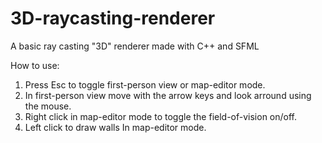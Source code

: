# 3D-raycasting-renderer
A basic ray casting "3D" renderer made with C++ and SFML

How to use:
1) Press Esc to toggle first-person view or map-editor mode.
2) In first-person view move with the arrow keys and look arround using the mouse.
3) Right click in map-editor mode to toggle the field-of-vision on/off.
4) Left click to draw walls In map-editor mode.
